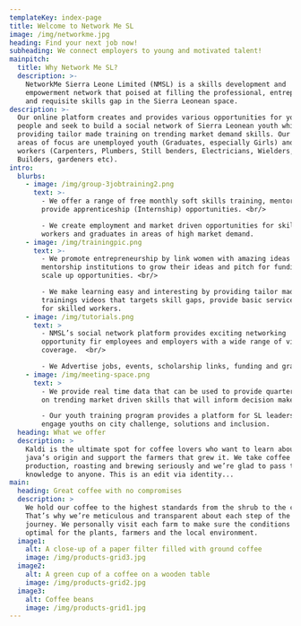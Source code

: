 ```yaml
---
templateKey: index-page
title: Welcome to Network Me SL
image: /img/networkme.jpg
heading: Find your next job now!
subheading: We connect employers to young and motivated talent!
mainpitch:
  title: Why Network Me SL?
  description: >-
    NetworkMe Sierra Leone Limited (NMSL) is a skills development and
    empowerment network that poised at filling the professional, entrepreneurial
    and requisite skills gap in the Sierra Leonean space. 
description: >-
  Our online platform creates and provides various opportunities for young
  people and seek to build a social network of Sierra Leonean youth whilst
  providing tailor made training on trending market demand skills. Our main
  areas of focus are unemployed youth (Graduates, especially Girls) and Skilled
  workers (Carpenters, Plumbers, Still benders, Electricians, Wielders,
  Builders, gardeners etc). 
intro:
  blurbs:
    - image: /img/group-3jobtraining2.png
      text: >-
        - We offer a range of free monthly soft skills training, mentorship and
        provide apprenticeship (Internship) opportunities. <br/>

        - We create employment and market driven opportunities for skilled
        workers and graduates in areas of high market demand.
    - image: /img/trainingpic.png
      text: >-
        - We promote entrepreneurship by link women with amazing ideas to
        mentorship institutions to grow their ideas and pitch for funding and
        scale up opportunities. <br/>

        - We make learning easy and interesting by providing tailor made
        trainings videos that targets skill gaps, provide basic service training
        for skilled workers.
    - image: /img/tutorials.png
      text: >
        - NMSL’s social network platform provides exciting networking
        opportunity fir employees and employers with a wide range of view
        coverage.  <br/>

        - We Advertise jobs, events, scholarship links, funding and grants.
    - image: /img/meeting-space.png
      text: >
        - We provide real time data that can be used to provide quarterly report
        on trending market driven skills that will inform decision makers. <br/>

        - Our youth training program provides a platform for SL leaders to
        engage youths on city challenge, solutions and inclusion.
  heading: What we offer
  description: >
    Kaldi is the ultimate spot for coffee lovers who want to learn about their
    java’s origin and support the farmers that grew it. We take coffee
    production, roasting and brewing seriously and we’re glad to pass that
    knowledge to anyone. This is an edit via identity...
main:
  heading: Great coffee with no compromises
  description: >
    We hold our coffee to the highest standards from the shrub to the cup.
    That’s why we’re meticulous and transparent about each step of the coffee’s
    journey. We personally visit each farm to make sure the conditions are
    optimal for the plants, farmers and the local environment.
  image1:
    alt: A close-up of a paper filter filled with ground coffee
    image: /img/products-grid3.jpg
  image2:
    alt: A green cup of a coffee on a wooden table
    image: /img/products-grid2.jpg
  image3:
    alt: Coffee beans
    image: /img/products-grid1.jpg
---
```


